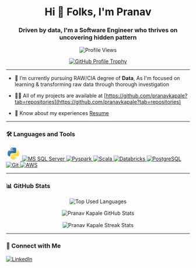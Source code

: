 <h1 align="center">Hi 👋 Folks, I'm Pranav</h1>
<h3 align="center">Driven by data, I'm a Software Engineer who thrives on uncovering hidden pattern</h3>

<p align="center">
  <img src="https://komarev.com/ghpvc/?username=pranavkapale&label=Profile%20views&color=0e75b6&style=flat" alt="Profile Views" />
</p>

<p align="center">
  <a href="https://github.com/ryo-ma/github-profile-trophy">
    <img src="https://github-profile-trophy.vercel.app/?username=pranavkapale" alt="GitHub Profile Trophy" />
  </a>
</p>

---

- 🌱 I’m currently pursuing RAW/CIA degree of **Data**, As I'm focused on learning & transforming raw data through thorough investigation
 
- 👨‍💻 All of my projects are available at [https://github.com/pranavkapale?tab=repositories](https://github.com/pranavkapale?tab=repositories)
 
- 📄 Know about my experiences [Resume](Pranav_Kapale.pdf)

---

### 🛠️ Languages and Tools
<p align="left">
  <a href="https://www.python.org" target="_blank" rel="noreferrer">
    <img src="https://raw.githubusercontent.com/devicons/devicon/master/icons/python/python-original.svg" alt="Python" width="40" height="40" />
  </a>
  <a href="https://learn.microsoft.com/en-us/sql/sql-server/" target="_blank" rel="noreferrer">
    <img src="https://raw.githubusercontent.com/marwin1991/profile-technology-icons/refs/heads/main/icons/mssql.png" alt="MS SQL Server" width="40" height="40" />
  </a>
  <a href="https://spark.apache.org/docs/latest/api/python/index.html" target="_blank" rel="noreferrer">
    <img src="https://spark.apache.org/images/spark-logo.png" alt="Pyspark" width="40" height="40" />
  </a>
  <a href="https://docs.scala-lang.org/" target="_blank" rel="noreferrer">
    <img src="https://raw.githubusercontent.com/marwin1991/profile-technology-icons/refs/heads/main/icons/scala.png" alt="Scala" width="40" height="40" />
  </a>
  <a href="https://docs.databricks.com/aws/en/" target="_blank" rel="noreferrer">
    <img src="https://raw.githubusercontent.com/marwin1991/profile-technology-icons/refs/heads/main/icons/databricks.png" alt="Databricks" width="40" height="40" />
  </a>
  <a href="https://www.postgresql.org/docs/" target="_blank" rel="noreferrer">
    <img src="https://raw.githubusercontent.com/marwin1991/profile-technology-icons/refs/heads/main/icons/postgresql.png" alt="PostgreSQL" width="40" height="40" />
  </a>
  <a href="https://git-scm.com/" target="_blank" rel="noreferrer">
    <img src="https://www.vectorlogo.zone/logos/git-scm/git-scm-icon.svg" alt="Git" width="40" height="40" />
  </a>
  <a href="https://docs.aws.amazon.com/" target="_blank" rel="noreferrer">
    <img src="https://raw.githubusercontent.com/marwin1991/profile-technology-icons/refs/heads/main/icons/aws.png" alt="AWS" width="40" height="40" />
  </a>
</p>

---

### 📊 GitHub Stats
<p align="center">
  <img align="center" src="https://github-readme-stats.vercel.app/api/top-langs?username=pranavkapale&show_icons=true&locale=en&layout=compact" alt="Top Used Languages" />
</p>

<p align="center">
  <img align="center" src="https://github-readme-stats.vercel.app/api?username=pranavkapale&show_icons=true&locale=en" alt="Pranav Kapale GitHub Stats" />
</p>

<p align="center">
  <img align="center" src="https://github-readme-streak-stats.herokuapp.com/?user=pranavkapale&" alt="Pranav Kapale Streak Stats" />
</p>

---

### 🤝 Connect with Me
<p align="left">
  <a href="https://www.linkedin.com/in/pranav-kapale-6b7077176/" target="blank">
    <img align="center" src="https://upload.wikimedia.org/wikipedia/commons/c/ca/LinkedIn_logo_initials.png" alt="LinkedIn" height="40" width="40" />
  </a>
</p>